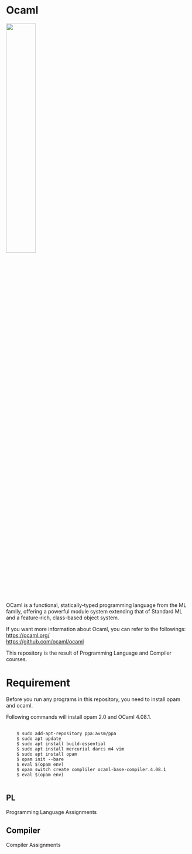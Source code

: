 # Ocaml  
<img width="40%" src="https://user-images.githubusercontent.com/43959187/127685154-89831221-db8f-4f26-a413-5c132a60abd5.png"/>  
  
OCaml is a functional, statically-typed programming language from the ML family, offering a powerful module system extending that of Standard ML and a feature-rich, class-based object system.  

If you want more information about Ocaml, you can refer to the followings:  
https://ocaml.org/  
https://github.com/ocaml/ocaml  

This repository is the result of Programming Language and Compiler courses.  

# Requirement
Before you run any programs in this repository, you need to install opam and ocaml.  

Following commands will install opam 2.0 and OCaml 4.08.1.  

<pre>
    <code>
    $ sudo add-apt-repository ppa:avsm/ppa
    $ sudo apt update
    $ sudo apt install build-essential
    $ sudo apt install mercurial darcs m4 vim
    $ sudo apt install opam
    $ opam init --bare
    $ eval $(opam env)
    $ opam switch create compliler ocaml-base-compiler.4.08.1
    $ eval $(opam env)
    </code>
</pre> 

## PL  
Programming Language Assignments  

## Compiler  
Compiler Assignments  
